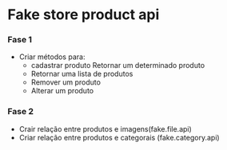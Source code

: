 # Fake store product api

### Fase 1
- Criar métodos para:
  - cadastrar produto
    Retornar um determinado produto
  - Retornar uma lista de produtos
  - Remover um produto
  - Alterar um produto

### Fase 2
  - Crair relação entre produtos e imagens(fake.file.api)
  - Criar relação entre produtos e categorais (fake.category.api)
